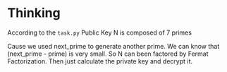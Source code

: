 # Thinking
According to the `task.py`
Public Key N is composed of 7 primes 

Cause we used next_prime to generate another prime.
We can know that (next_prime - prime) is very small.
So N can been factored by Fermat Factorization.
Then just calculate the private key and decrypt it.

